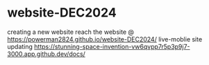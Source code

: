 # website-DEC2024
creating a new website
reach the website @ https://powerman2824.github.io/website-DEC2024/
live-moblie site updating https://stunning-space-invention-vw6qvpp7r5p3p9j7-3000.app.github.dev/docs/